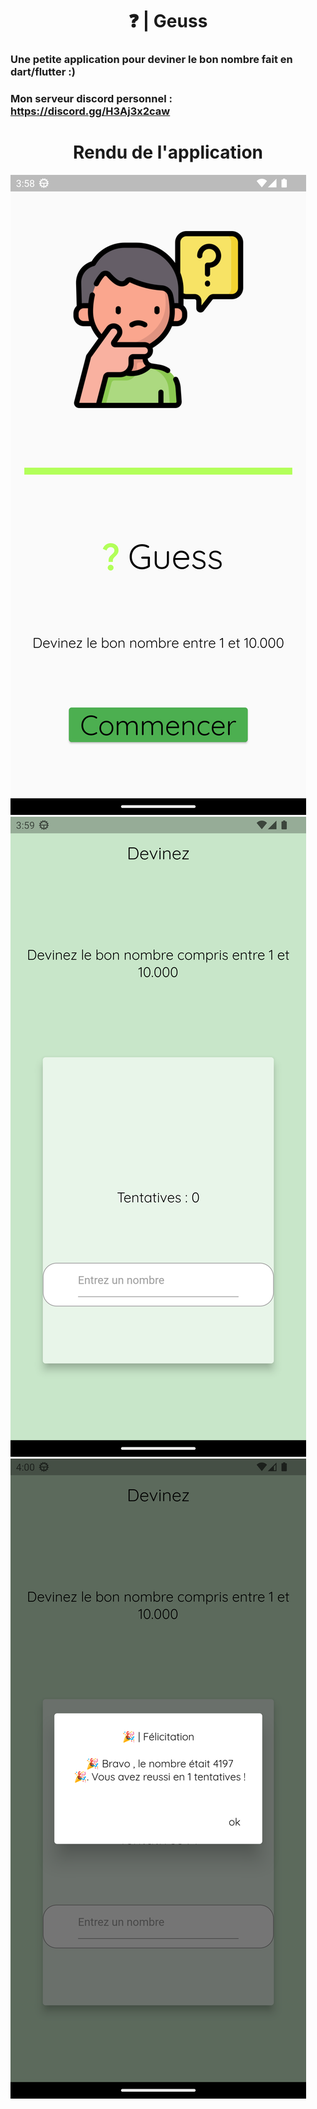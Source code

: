 <h1 align="center">❓ | Geuss</h1>

### Une petite application pour deviner le bon nombre fait en dart/flutter :)

### Mon serveur discord personnel : https://discord.gg/H3Aj3x2caw


<h1 align="center">Rendu de l'application</h1>


![img1](./assets/sreen1.png "Titre de l'image")
![img2](./assets/sreen2.png "Titre de l'image")
![img3](./assets/screen3.png "Titre de l'image")

